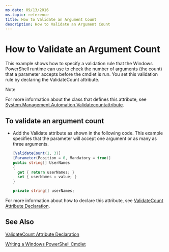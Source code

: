 ```yaml
---
ms.date: 09/13/2016
ms.topic: reference
title: How to Validate an Argument Count
description: How to Validate an Argument Count
---
```

# How to Validate an Argument Count

This example shows how to specify a validation rule that the Windows PowerShell runtime can use to check the number of arguments (the count) that a parameter accepts before the cmdlet is run. You set this validation rule by declaring the ValidateCount attribute.

> [!NOTE]
> For more information about the class that defines this attribute, see [System.Management.Automation.Validatecountattribute](/dotnet/api/System.Management.Automation.ValidateCountAttribute).

## To validate an argument count

- Add the Validate attribute as shown in the following code. This example specifies that the parameter will accept one argument or as many as three arguments.

    ```csharp
    [ValidateCount(1, 3)]
    [Parameter(Position = 0, Mandatory = true)]
    public string[] UserNames
    {
      get { return userNames; }
      set { userNames = value; }
    }

    private string[] userNames;
    ```

For more information about how to declare this attribute, see [ValidateCount Attribute Declaration](./validatecount-attribute-declaration.md).

## See Also

[ValidateCount Attribute Declaration](./validatecount-attribute-declaration.md)

[Writing a Windows PowerShell Cmdlet](./writing-a-windows-powershell-cmdlet.md)
